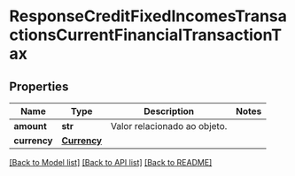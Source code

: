 # ResponseCreditFixedIncomesTransactionsCurrentFinancialTransactionTax

## Properties
Name | Type | Description | Notes
------------ | ------------- | ------------- | -------------
**amount** | **str** | Valor relacionado ao objeto. | 
**currency** | [**Currency**](Currency.md) |  | 

[[Back to Model list]](../README.md#documentation-for-models) [[Back to API list]](../README.md#documentation-for-api-endpoints) [[Back to README]](../README.md)

